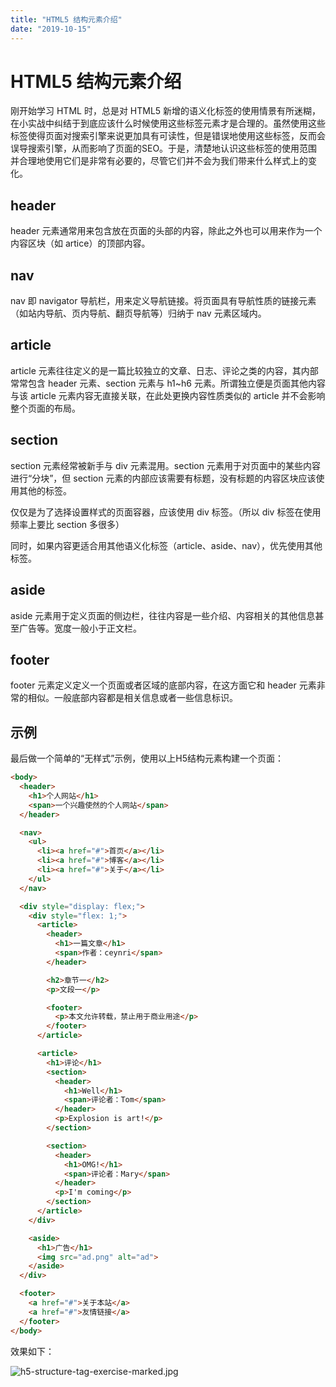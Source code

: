 ```yaml
---
title: "HTML5 结构元素介绍"
date: "2019-10-15"
---
```


# HTML5 结构元素介绍

刚开始学习 HTML 时，总是对 HTML5 新增的语义化标签的使用情景有所迷糊，在小实战中纠结于到底应该什么时候使用这些标签元素才是合理的。虽然使用这些标签使得页面对搜索引擎来说更加具有可读性，但是错误地使用这些标签，反而会误导搜索引擎，从而影响了页面的SEO。于是，清楚地认识这些标签的使用范围并合理地使用它们是非常有必要的，尽管它们并不会为我们带来什么样式上的变化。

## header

header 元素通常用来包含放在页面的头部的内容，除此之外也可以用来作为一个内容区块（如 artice）的顶部内容。

## nav

nav 即 navigator 导航栏，用来定义导航链接。将页面具有导航性质的链接元素（如站内导航、页内导航、翻页导航等）归纳于 nav 元素区域内。

## article

article 元素往往定义的是一篇比较独立的文章、日志、评论之类的内容，其内部常常包含 header 元素、section 元素与 h1~h6 元素。所谓独立便是页面其他内容与该 article 元素内容无直接关联，在此处更换内容性质类似的 article 并不会影响整个页面的布局。

## section

section 元素经常被新手与 div 元素混用。section 元素用于对页面中的某些内容进行“分块”，但 section 元素的内部应该需要有标题，没有标题的内容区块应该使用其他的标签。

仅仅是为了选择设置样式的页面容器，应该使用 div 标签。（所以 div 标签在使用频率上要比 section 多很多）

同时，如果内容更适合用其他语义化标签（article、aside、nav），优先使用其他标签。

## aside

aside 元素用于定义页面的侧边栏，往往内容是一些介绍、内容相关的其他信息甚至广告等。宽度一般小于正文栏。

## footer

footer 元素定义定义一个页面或者区域的底部内容，在这方面它和 header 元素非常的相似。一般底部内容都是相关信息或者一些信息标识。

## 示例

最后做一个简单的“无样式”示例，使用以上H5结构元素构建一个页面：

```html
<body>
  <header>
    <h1>个人网站</h1>
    <span>一个兴趣使然的个人网站</span>
  </header>

  <nav>
    <ul>
      <li><a href="#">首页</a></li>
      <li><a href="#">博客</a></li>
      <li><a href="#">关于</a></li>
    </ul>
  </nav>

  <div style="display: flex;">
    <div style="flex: 1;">
      <article>
        <header>
          <h1>一篇文章</h1>
          <span>作者：ceynri</span>
        </header>

        <h2>章节一</h2>
        <p>文段一</p>

        <footer>
          <p>本文允许转载，禁止用于商业用途</p>
        </footer>
      </article>

      <article>
        <h1>评论</h1>
        <section>
          <header>
            <h1>Well</h1>
            <span>评论者：Tom</span>
          </header>
          <p>Explosion is art!</p>
        </section>

        <section>
          <header>
            <h1>OMG!</h1>
            <span>评论者：Mary</span>
          </header>
          <p>I'm coming</p>
        </section>
      </article>
    </div>

    <aside>
      <h1>广告</h1>
      <img src="ad.png" alt="ad">
    </aside>
  </div>

  <footer>
    <a href="#">关于本站</a>
    <a href="#">友情链接</a>
  </footer>
</body>
```

效果如下：

![h5-structure-tag-exercise-marked.jpg](https://i.loli.net/2019/10/22/ycTx5WwKM6FoG4C.jpg)

